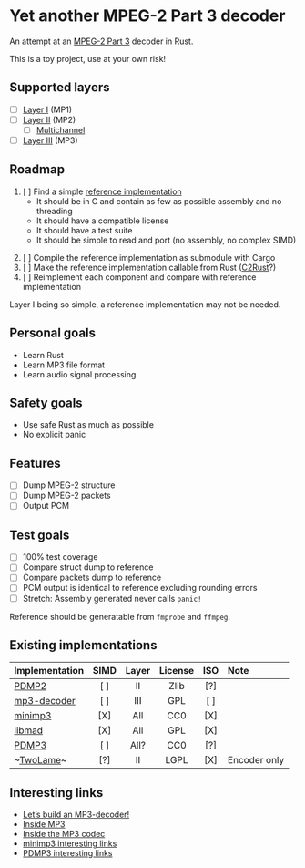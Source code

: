 # Yet another MPEG-2 Part 3 decoder
An attempt at an [MPEG-2 Part 3](https://en.wikipedia.org/wiki/MPEG-2_Part_3) decoder in Rust.

This is a toy project, use at your own risk!

## Supported layers
 - [ ] [Layer I] (MP1)
 - [ ] [Layer II] (MP2)
   + [ ] [Multichannel]
 - [ ] [Layer III] (MP3)

[Layer I]: https://en.wikipedia.org/wiki/MPEG-1_Audio_Layer_I
[Layer II]: https://en.wikipedia.org/wiki/MPEG-1_Audio_Layer_II
[Multichannel]: https://en.wikipedia.org/wiki/MPEG_Multichannel
[Layer III]: https://en.wikipedia.org/wiki/MPEG-1_Audio_Layer_III

## Roadmap
 1) [ ] Find a simple [reference implementation](#existing-implementations)
      + It should be in C and contain as few as possible assembly and no threading
      + It should have a compatible license
      + It should have a test suite
      + It should be simple to read and port (no assembly, no complex SIMD)
 2. [ ] Compile the reference implementation as submodule with Cargo
 3. [ ] Make the reference implementation callable from Rust ([C2Rust](https://github.com/immunant/c2rust)?)
 4. [ ] Reimplement each component and compare with reference implementation

Layer I being so simple, a reference implementation may not be needed.

## Personal goals
 - Learn Rust
 - Learn MP3 file format
 - Learn audio signal processing
 
## Safety goals
 - Use safe Rust as much as possible
 - No explicit panic
 
## Features
 - [ ] Dump MPEG-2 structure
 - [ ] Dump MPEG-2 packets
 - [ ] Output PCM
  
## Test goals
 - [ ] 100% test coverage
 - [ ] Compare struct dump to reference
 - [ ] Compare packets dump to reference
 - [ ] PCM output is identical to reference excluding rounding errors
 - [ ] Stretch: Assembly generated never calls `panic!`
 
 Reference should be generatable from `fmprobe` and `ffmpeg`.

 
## Existing implementations

    
| Implementation   | SIMD | Layer | License | ISO | Note
| ---------------- |:----:|:-----:|:-------:|:---:|:------|
| [PDMP2]          | [ ]  |  II   |  Zlib   | [?] |
| [mp3-decoder]    | [ ]  |  III  |  GPL    | [ ] |
| [minimp3]        | [X]  |  All  |  CC0    | [X] |
| [libmad]         | [X]  |  All  |  GPL    | [X] |
| [PDMP3]          | [ ]  | All?  |  CC0    | [?] |
| ~[TwoLame]~      | [?]  |  II   |  LGPL   | [X] | Encoder only

[PDMP2]: https://github.com/technosaurus/PDMP2
[PDMP3]: https://github.com/technosaurus/PDMP3
[mp3-decoder]: https://github.com/FlorisCreyf/mp3-decoder
[minimp3]: https://github.com/lieff/minimp3
[libmad]: https://github.com/markjeee/libmad
[TwoLame]: https://github.com/njh/twolame

## Interesting links
- [Let’s build an MP3-decoder!](http://blog.bjrn.se/2008/10/lets-build-mp3-decoder.html)
- [Inside MP3](http://www.multiweb.cz/twoinches/mp3inside.htm)
- [Inside the MP3 codec](http://www.mp3-converter.com/mp3codec/)
- [minimp3 interesting links](https://github.com/lieff/minimp3#interesting-links)
- [PDMP3 interesting links](https://github.com/technosaurus/PDMP3#todo:~:text=good%20references)
